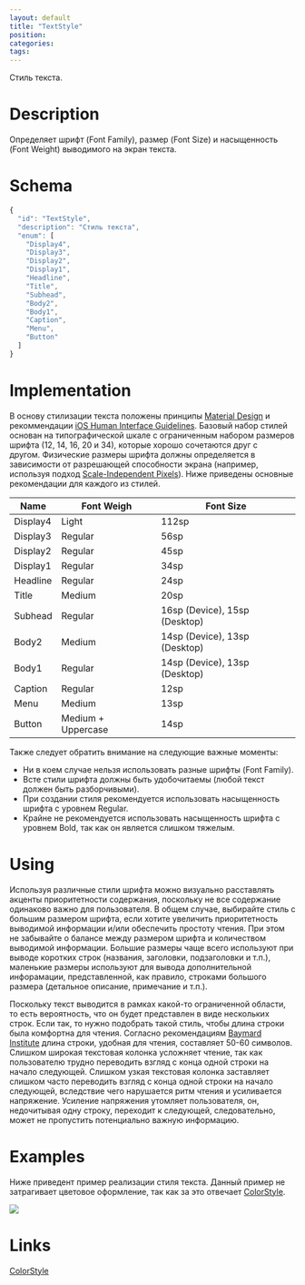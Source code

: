 ```yaml
---
layout: default
title: "TextStyle"
position: 
categories: 
tags: 
---
```


Стиль текста.

# Description
Определяет шрифт (Font Family), размер (Font Size) и насыщенность (Font Weight) выводимого на экран текста.

# Schema
```js
{
  "id": "TextStyle",
  "description": "Стиль текста",
  "enum": [
    "Display4",
    "Display3",
    "Display2",
    "Display1",
    "Headline",
    "Title",
    "Subhead",
    "Body2",
    "Body1",
    "Caption",
    "Menu",
    "Button"
  ]
}
```

# Implementation
В основу стилизации текста положены принципы [Material Design](http://www.google.com/design/spec/style/typography.html) и рекоммендации [iOS Human Interface Guidelines](https://developer.apple.com/library/ios/documentation/UserExperience/Conceptual/MobileHIG/ColorImagesText.html). Базовый набор стилей основан на типографической шкале с ограниченным набором размеров шрифта (12, 14, 16, 20 и 34), которые хорошо сочетаются друг с другом. Физические размеры шрифта должны определяется в зависимости от разрешающей способности экрана (например, используя подход [Scale-Independent Pixels](http://developer.android.com/guide/topics/resources/more-resources.html#Dimension)). Ниже приведены основные рекомендации для каждого из стилей.

|Name|Font Weigh|Font Size|
|----|----------|---------|
|Display4|Light|112sp|
|Display3|Regular|56sp|
|Display2|Regular|45sp|
|Display1|Regular|34sp|
|Headline|Regular|24sp|
|Title|Medium|20sp|
|Subhead|Regular|16sp (Device), 15sp (Desktop)|
|Body2|Medium|14sp (Device), 13sp (Desktop)|
|Body1|Regular|14sp (Device), 13sp (Desktop)|
|Caption|Regular|12sp|
|Menu|Medium|13sp|
|Button|Medium + Uppercase|14sp|

Также следует обратить внимание на следующие важные моменты:

* Ни в коем случае нельзя использовать разные шрифты (Font Family).
* Всте стили шрифта должны быть удобочитаемы (любой текст должен быть разборчивыми).
* При создании стиля рекомендуется использовать насыщенность шрифта с уровнем Regular.
* Крайне не рекомендуется использовать насыщенность шрифта с уровнем Bold, так как он является слишком тяжелым.

# Using

Используя различные стили шрифта можно визуально расставлять акценты приоритетности содержания, поскольку не все содержание одинаково важно для пользователя. В общем случае, выбирайте стиль с большим размером шрифта, если хотите увеличить приоритетность выводимой информации и/или обеспечить простоту чтения. При этом не забывайте о балансе между размером шрифта и количеством выводимой информации. Большие размеры чаще всего используют при выводе коротких строк (названия, заголовки, подзаголовки и т.п.), маленькие размеры используют для вывода дополнительной инфорамации, представленной, как правило, строками большого размера (детальное описание, примечание и т.п.).

Поскольку текст выводится в рамках какой-то ограниченной области, то есть вероятность, что он будет представлен в виде нескольких строк. Если так, то нужно подобрать такой стиль, чтобы длина строки была комфортна для чтения. Согласно рекомендациям [Baymard Institute](http://baymard.com/blog/line-length-readability) длина строки, удобная для чтения, составляет 50-60 символов. Слишком широкая текстовая колонка усложняет чтение, так как пользователю трудно переводить взгляд с конца одной строки на начало следующей. Слишком узкая текстовая колонка заставляет слишком часто переводить взгляд с конца одной строки на начало следующей, вследствие чего нарушается ритм чтения и усиливается напряжение. Усиление напряжения утомляет пользователя, он, недочитывая одну строку, переходит к следующей, следовательно, может не пропустить потенциально важную информацию.

# Examples
Ниже приведент пример реализации стиля текста. Данный пример не затрагивает цветовое оформление, так как за это отвечает [ColorStyle](../ColorStyle).

![](../TextStyle_01.png)

# Links

[ColorStyle](../ColorStyle)
